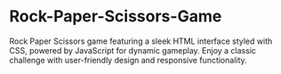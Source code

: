 # Rock-Paper-Scissors-Game
 Rock Paper Scissors game featuring a sleek HTML interface styled with CSS, powered by JavaScript for dynamic gameplay. Enjoy a classic challenge with user-friendly design and responsive functionality.
